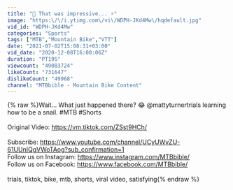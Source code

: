```yaml
---
title: "🤯 That was impressive... ⚡"
image: "https:\/\/i.ytimg.com\/vi\/WDPH-JKd4Mw\/hqdefault.jpg"
vid_id: "WDPH-JKd4Mw"
categories: "Sports"
tags: ["MTB","Mountain Bike","VTT"]
date: "2021-07-02T15:08:31+03:00"
vid_date: "2020-12-08T16:00:06Z"
duration: "PT19S"
viewcount: "49083724"
likeCount: "731647"
dislikeCount: "49968"
channel: "MTBbible - Mountain Bike Content"
---
```

{% raw %}Wait... What just happened there? 😂 @mattyturnertrials learning how to be a snail. #MTB #Shorts <br /><br />Original Video: <a rel="nofollow" target="blank" href="https://vm.tiktok.com/ZSst9HCh/">https://vm.tiktok.com/ZSst9HCh/</a> <br /><br />Subscribe: <a rel="nofollow" target="blank" href="https://www.youtube.com/channel/UCyUWvZU-61UUnIQgVWoTAog?sub_confirmation=1">https://www.youtube.com/channel/UCyUWvZU-61UUnIQgVWoTAog?sub_confirmation=1</a><br />Follow us on Instagram: <a rel="nofollow" target="blank" href="https://www.instagram.com/MTBbible/">https://www.instagram.com/MTBbible/</a><br />Follow us on Facebook: <a rel="nofollow" target="blank" href="https://www.facebook.com/MTBbible/">https://www.facebook.com/MTBbible/</a><br /><br />trials, tiktok, bike, mtb, shorts, viral video, satisfying{% endraw %}

